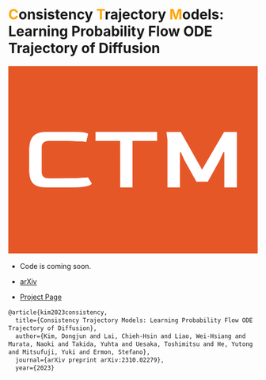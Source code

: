 # <span style="color:orange">C</span>onsistency <span style="color:orange">T</span>rajectory <span style="color:orange">M</span>odels: Learning Probability Flow ODE Trajectory of Diffusion

![CTM](/assets/icon.png "CTM")


- Code is coming soon.

- [arXiv](https://arxiv.org/abs/2310.02279)

- [Project Page](https://consistencytrajectorymodel.github.io/CTM/)


```
@article{kim2023consistency,
  title={Consistency Trajectory Models: Learning Probability Flow ODE Trajectory of Diffusion},
  author={Kim, Dongjun and Lai, Chieh-Hsin and Liao, Wei-Hsiang and Murata, Naoki and Takida, Yuhta and Uesaka, Toshimitsu and He, Yutong and Mitsufuji, Yuki and Ermon, Stefano},
  journal={arXiv preprint arXiv:2310.02279},
  year={2023}
```
